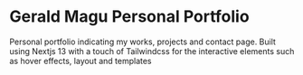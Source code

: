 # Gerald Magu Personal Portfolio

Personal portfolio indicating my works, projects and contact page.
Built using Nextjs 13 with a touch of Tailwindcss for the interactive elements such as hover effects, layout and templates
